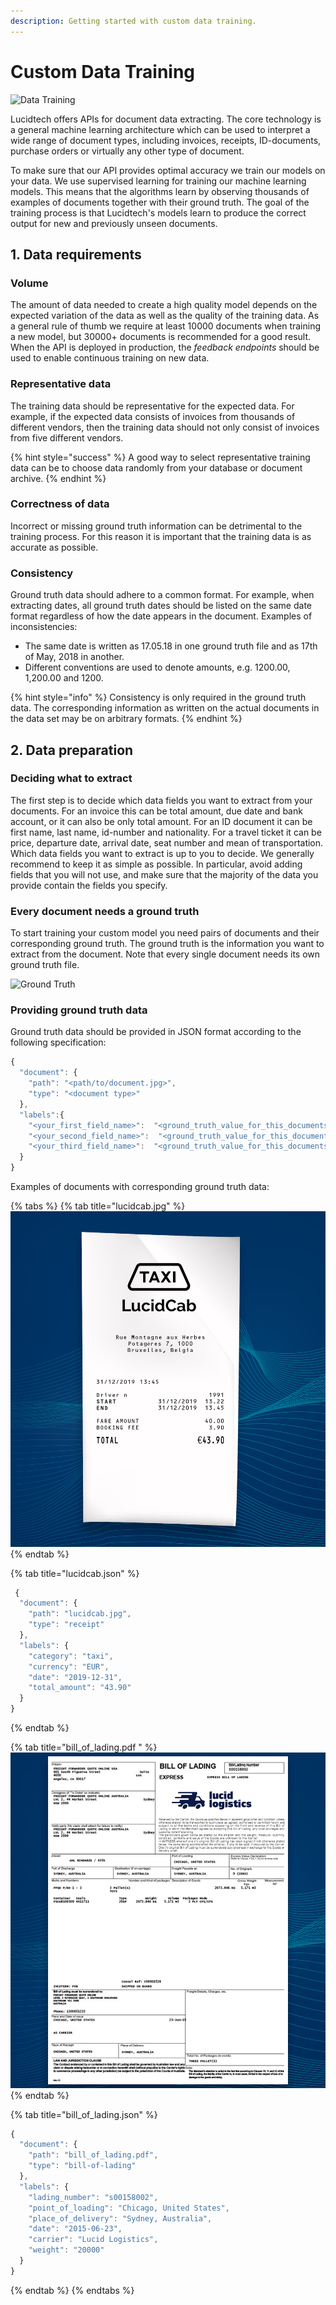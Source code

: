 ```yaml
---
description: Getting started with custom data training.
---
```


# Custom Data Training

![Data Training](https://lucidtech.ai/assets/img/illustrations/data-training.png)

Lucidtech offers APIs for document data extracting. The core technology is a general machine learning architecture which can be used to interpret a wide range of document types, including invoices, receipts, ID-documents, purchase orders or virtually any other type of document.

To make sure that our API provides optimal accuracy we train our models on your data. We use supervised learning for training our machine learning models. This means that the algorithms learn by observing thousands of examples of documents together with their ground truth. The goal of the training process is that Lucidtech's models learn to produce the correct output for new and previously unseen documents.

## 1. Data requirements

### Volume

The amount of data needed to create a high quality model depends on the expected variation of the data as well as the quality of the training data. As a general rule of thumb we require at least 10000 documents when training a new model, but 30000+ documents is recommended for a good result. When the API is deployed in production, the _feedback endpoints_ should be used to enable continuous training on new data.

### Representative data

The training data should be representative for the expected data. For example, if the expected data consists of invoices from thousands of different vendors, then the training data should not only consist of invoices from five different vendors.

{% hint style="success" %}
A good way to select representative training data can be to choose data randomly from your database or document archive.
{% endhint %}

### Correctness of data

Incorrect or missing ground truth information can be detrimental to the training process. For this reason it is important that the training data is as accurate as possible.

### Consistency

Ground truth data should adhere to a common format. For example, when extracting dates, all ground truth dates should be listed on the same date format regardless of how the date appears in the document. Examples of inconsistencies:

* The same date is written as 17.05.18 in one ground truth file and as 17th of May, 2018 in another.
* Different conventions are used to denote amounts, e.g. 1200.00, 1,200.00 and 1200.

{% hint style="info" %}
Consistency is only required in the ground truth data. The corresponding information as written on the actual documents in the data set may be on arbitrary formats.
{% endhint %}

## 2. Data preparation

### Deciding what to extract

The first step is to decide which data fields you want to extract from your documents. For an invoice this can be total amount, due date and bank account, or it can also be only total amount. For an ID document it can be first name, last name, id-number and nationality. For a travel ticket it can be price, departure date, arrival date, seat number and mean of transportation. Which data fields you want to extract is up to you to decide. We generally recommend to keep it as simple as possible. In particular, avoid adding fields that you will not use, and make sure that the majority of the data you provide contain the fields you specify.

### Every document needs a ground truth

To start training your custom model you need pairs of documents and their corresponding ground truth. The ground truth is the information you want to extract from the document. Note that every single document needs its own ground truth file.

![Ground Truth](https://lucidtech.ai/assets/img/illustrations/illustration-10.png)

### Providing ground truth data

Ground truth data should be provided in JSON format according to the following specification:

```javascript
{
  "document": {
    "path": "<path/to/document.jpg>",
    "type": "<document type>"
  },
  "labels":{
    "<your_first_field_name>":  "<ground_truth_value_for_this_documents_first_field>",
    "<your_second_field_name>":  "<ground_truth_value_for_this_documents_second_field>",
    "<your_third_field_name>":  "<ground_truth_value_for_this_documents_third_field>"
  }
}
```

Examples of documents with corresponding ground truth data:

{% tabs %}
{% tab title="lucidcab.jpg" %}
![Receipt](../.gitbook/assets/image.png)
{% endtab %}

{% tab title="lucidcab.json" %}
```javascript
 {
  "document": {
    "path": "lucidcab.jpg",
    "type": "receipt"
  },
  "labels": {
    "category": "taxi",
    "currency": "EUR",
    "date": "2019-12-31",
    "total_amount": "43.90"
  }
}
```
{% endtab %}

{% tab title="bill\_of\_lading.pdf " %}
![](../.gitbook/assets/image%20%281%29.png)
{% endtab %}

{% tab title="bill\_of\_lading.json" %}
```javascript
{
  "document": {
    "path": "bill_of_lading.pdf",
    "type": "bill-of-lading"
  },
  "labels": {
    "lading_number": "s00158002",
    "point_of_loading": "Chicago, United States",
    "place_of_delivery": "Sydney, Australia",
    "date": "2015-06-23",
    "carrier": "Lucid Logistics",
    "weight": "20000"
  }
}
```
{% endtab %}
{% endtabs %}

